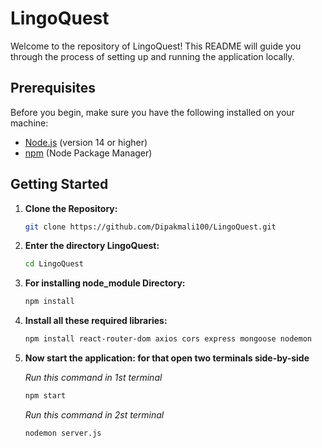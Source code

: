 # LingoQuest

Welcome to the repository of LingoQuest! This README will guide you through the process of setting up and running the application locally.

## Prerequisites

Before you begin, make sure you have the following installed on your machine:

- [Node.js](https://nodejs.org/) (version 14 or higher)
- [npm](https://www.npmjs.com/) (Node Package Manager)

## Getting Started

1. **Clone the Repository:**

   ````bash
   git clone https://github.com/Dipakmali100/LingoQuest.git

2. **Enter the directory LingoQuest:**

   ```bash
   cd LingoQuest

3. **For installing node_module Directory:**

   ```bash
   npm install

4. **Install all these required libraries:**

   ```bash
   npm install react-router-dom axios cors express mongoose nodemon

5. **Now start the application: for that open two terminals side-by-side**

    *Run this command in 1st terminal*

   ```bash
   npm start
   ```

    *Run this command in 2st terminal*

   ```bash
   nodemon server.js
